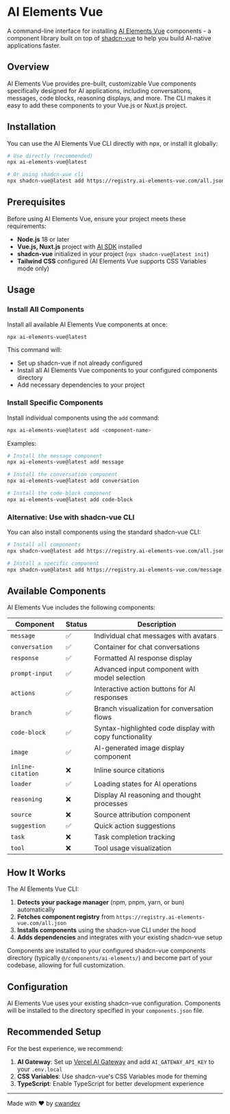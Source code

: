 # AI Elements Vue

A command-line interface for installing [AI Elements Vue](https://ai-elements-vue.com) components - a component library built on top of [shadcn-vue](https://www.shadcn-vue.com/) to help you build AI-native applications faster.

## Overview

AI Elements Vue provides pre-built, customizable Vue components specifically designed for AI applications, including conversations, messages, code blocks, reasoning displays, and more. The CLI makes it easy to add these components to your Vue.js or Nuxt.js project.

## Installation

You can use the AI Elements Vue CLI directly with npx, or install it globally:

```bash
# Use directly (recommended)
npx ai-elements-vue@latest

# Or using shadcn-vue cli
npx shadcn-vue@latest add https://registry.ai-elements-vue.com/all.json
```

## Prerequisites

Before using AI Elements Vue, ensure your project meets these requirements:

- **Node.js** 18 or later
- **Vue.js, Nuxt.js** project with [AI SDK](https://ai-sdk.dev/) installed
- **shadcn-vue** initialized in your project (`npx shadcn-vue@latest init`)
- **Tailwind CSS** configured (AI Elements Vue supports CSS Variables mode only)

## Usage

### Install All Components

Install all available AI Elements Vue components at once:

```bash
npx ai-elements-vue@latest
```

This command will:
- Set up shadcn-vue if not already configured
- Install all AI Elements Vue components to your configured components directory
- Add necessary dependencies to your project

### Install Specific Components

Install individual components using the `add` command:

```bash
npx ai-elements-vue@latest add <component-name>
```

Examples:
```bash
# Install the message component
npx ai-elements-vue@latest add message

# Install the conversation component
npx ai-elements-vue@latest add conversation

# Install the code-block component
npx ai-elements-vue@latest add code-block
```

### Alternative: Use with shadcn-vue CLI

You can also install components using the standard shadcn-vue CLI:

```bash
# Install all components
npx shadcn-vue@latest add https://registry.ai-elements-vue.com/all.json

# Install a specific component
npx shadcn-vue@latest add https://registry.ai-elements-vue.com/message.json
```

## Available Components

AI Elements Vue includes the following components:

| Component | Status | Description |
|-----------|--------|-------------|
| `message` | ✅ | Individual chat messages with avatars |
| `conversation` | ✅ | Container for chat conversations |
| `response` | ✅ | Formatted AI response display |
| `prompt-input` | ✅ | Advanced input component with model selection |
| `actions` | ✅ | Interactive action buttons for AI responses |
| `branch` | ✅ | Branch visualization for conversation flows |
| `code-block` | ✅ | Syntax-highlighted code display with copy functionality |
| `image` | ✅ | AI-generated image display component |
| `inline-citation` | ❌ | Inline source citations |
| `loader` | ✅ | Loading states for AI operations |
| `reasoning` | ❌ | Display AI reasoning and thought processes |
| `source` | ❌ | Source attribution component |
| `suggestion` | ✅ | Quick action suggestions |
| `task` | ❌ | Task completion tracking |
| `tool` | ❌ | Tool usage visualization |

## How It Works

The AI Elements Vue CLI:

1. **Detects your package manager** (npm, pnpm, yarn, or bun) automatically
2. **Fetches component registry** from `https://registry.ai-elements-vue.com/all.json`
3. **Installs components** using the shadcn-vue CLI under the hood
4. **Adds dependencies** and integrates with your existing shadcn-vue setup

Components are installed to your configured shadcn-vue components directory (typically `@/components/ai-elements/`) and become part of your codebase, allowing for full customization.

## Configuration

AI Elements Vue uses your existing shadcn-vue configuration. Components will be installed to the directory specified in your `components.json` file.

## Recommended Setup

For the best experience, we recommend:

1. **AI Gateway**: Set up [Vercel AI Gateway](https://vercel.com/docs/ai-gateway) and add `AI_GATEWAY_API_KEY` to your `.env.local`
2. **CSS Variables**: Use shadcn-vue's CSS Variables mode for theming
3. **TypeScript**: Enable TypeScript for better development experience

---

Made with ❤️ by [cwandev](https://github.com/cwandev)
